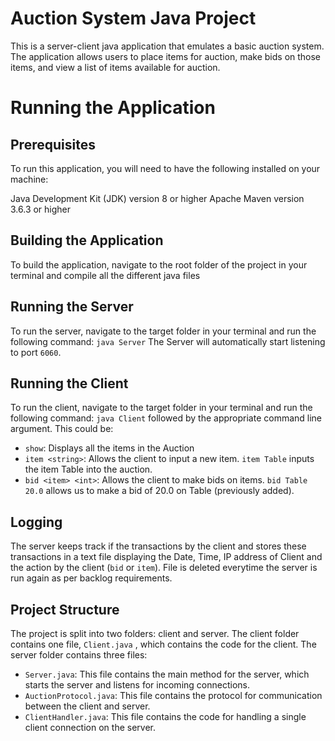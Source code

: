# Auction System Java Project
This is a server-client java application that emulates a basic auction system. The application allows users to place items for auction, make bids on those items, and view a list of items available for auction.

# Running the Application
## Prerequisites
To run this application, you will need to have the following installed on your machine:

Java Development Kit (JDK) version 8 or higher
Apache Maven version 3.6.3 or higher
## Building the Application
To build the application, navigate to the root folder of the project in your terminal and compile all the different java files

## Running the Server
To run the server, navigate to the target folder in your terminal and run the following command:
`java Server`
The Server will automatically start listening to port `6060`.

## Running the Client
To run the client, navigate to the target folder in your terminal and run the following command:
`java Client` followed by the appropriate command line argument. This could be:
- `show`: Displays all the items in the Auction
- `item <string>`: Allows the client to input a new item. `item Table` inputs the item Table into the auction.
- `bid <item> <int>`: Allows the client to make bids on items. `bid Table 20.0` allows us to make a bid of 20.0 on Table (previously added).

## Logging
The server keeps track if the transactions by the client and stores these transactions in a text file displaying the Date, Time, IP address of Client and the action by the client (`bid` or `item`).
File is deleted everytime the server is run again as per backlog requirements. 

## Project Structure
The project is split into two folders: client and server. The client folder contains one file, `Client.java` , which contains the code for the client. The server folder contains three files:

- `Server.java`: This file contains the main method for the server, which starts the server and listens for incoming connections.
- `AuctionProtocol.java`: This file contains the protocol for communication between the client and server.
- `ClientHandler.java`: This file contains the code for handling a single client connection on the server.

